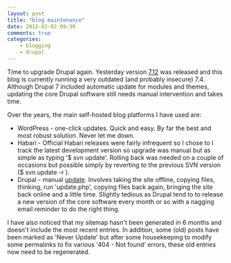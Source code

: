 ```yaml
---
layout: post
title: "blog maintenance"
date: 2012-02-02 09:39
comments: true
categories:
    - blogging
    - drupal
---
```

Time to upgrade Drupal again. Yesterday version
[7.12](http://drupal.org/drupal-7.12) was released and this blog is
currently running a very outdated (and probably insecure)
7.4. Although Drupal 7 included automatic update for modules and
themes, updating the core Drupal software still needs manual
intervention and takes time.

Over the years, the main self-hosted blog platforms I have used are:

* WordPress - one-click updates. Quick and easy. By far the best and most robust solution. Never let me down.
* Habari - Official Habari releases were fairly infrequent so I chose to I track the latest development version so upgrade was manual but as simple as typing '$ svn update'. Rolling back was needed on a couple of occasions but possible simply by reverting to the previous SVN version ($ svn update -r <nnn>).
* Drupal - manual [update](http://drupal.org/node/1285892). Involves taking the site offline, copying files, thinking, run 'update.php', copying files back again, bringing the site back online and a little time. Slightly tedious as Drupal tend to to release a new version of the core software every month or so with a nagging email reminder to do the right thing.

I have also noticed that my sitemap hasn't been generated in 6 months
and doesn't include the most recent entries. In addition, some (old)
posts have been marked as 'Never Update' but after some housekeeping
to modify some permalinks to fix various '404 - Not found' errors,
these old entries now need to be regenerated.
